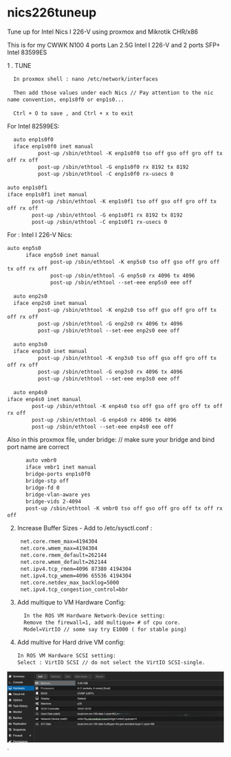 # nics226tuneup

Tune up for Intel Nics I 226-V using proxmox and Mikrotik CHR/x86

This is for my CWWK N100 4 ports Lan 2.5G Intel I 226-V and 2 ports SFP+ Intel 83599ES 


1 . TUNE

      In proxmox shell : nano /etc/network/interfaces
      
      Then add those values under each Nics // Pay attention to the nic name convention, enp1s0f0 or enp1s0...
      
      Ctrl + O to save , and Ctrl + x to exit


For Intel 82599ES:

      auto enp1s0f0
      iface enp1s0f0 inet manual
              post-up /sbin/ethtool -K enp1s0f0 tso off gso off gro off tx off rx off
              post-up /sbin/ethtool -G enp1s0f0 rx 8192 tx 8192
              post-up /sbin/ethtool -C enp1s0f0 rx-usecs 0

    auto enp1s0f1
    iface enp1s0f1 inet manual
            post-up /sbin/ethtool -K enp1s0f1 tso off gso off gro off tx off rx off
            post-up /sbin/ethtool -G enp1s0f1 rx 8192 tx 8192
            post-up /sbin/ethtool -C enp1s0f1 rx-usecs 0


For : Intel I 226-V Nics:

    auto enp5s0
          iface enp5s0 inet manual
                  post-up /sbin/ethtool -K enp5s0 tso off gso off gro off tx off rx off
                  post-up /sbin/ethtool -G enp5s0 rx 4096 tx 4096 
                  post-up /sbin/ethtool --set-eee enp5s0 eee off
            
      auto enp2s0
      iface enp2s0 inet manual
              post-up /sbin/ethtool -K enp2s0 tso off gso off gro off tx off rx off
              post-up /sbin/ethtool -G enp2s0 rx 4096 tx 4096
              post-up /sbin/ethtool --set-eee enp2s0 eee off
      
      auto enp3s0
      iface enp3s0 inet manual
              post-up /sbin/ethtool -K enp3s0 tso off gso off gro off tx off rx off
              post-up /sbin/ethtool -G enp3s0 rx 4096 tx 4096
              post-up /sbin/ethtool --set-eee enp3s0 eee off
      
      auto enp4s0
    iface enp4s0 inet manual
            post-up /sbin/ethtool -K enp4s0 tso off gso off gro off tx off rx off
            post-up /sbin/ethtool -G enp4s0 rx 4096 tx 4096
            post-up /sbin/ethtool --set-eee enp4s0 eee off

Also in this proxmox file, under bridge: // make sure your bridge and bind port name are correct

          auto vmbr0
          iface vmbr1 inet manual
          bridge-ports enp1s0f0
          bridge-stp off
          bridge-fd 0
          bridge-vlan-aware yes
          bridge-vids 2-4094
          post-up /sbin/ethtool -K vmbr0 tso off gso off gro off tx off rx off
        

2. Increase Buffer Sizes - Add to /etc/sysctl.conf :

        net.core.rmem_max=4194304
        net.core.wmem_max=4194304
        net.core.rmem_default=262144
        net.core.wmem_default=262144
        net.ipv4.tcp_rmem=4096 87380 4194304
        net.ipv4.tcp_wmem=4096 65536 4194304
        net.core.netdev_max_backlog=5000
        net.ipv4.tcp_congestion_control=bbr

3. Add multique to VM Hardware Config:
   
         In the ROS VM Hardware Network-Device setting:
         Remove the firewall=1, add multique= # of cpu core.
         Model=VirtIO // some say try E1000 ( for stable ping)

5. Add multive for Hard drive VM config:
   
       In ROS VM Hardware SCSI setting:
       Select : VirtIO SCSI // do not select the VirtIO SCSI-single.

![Example Image](vmproxmoxchr.png).
   

